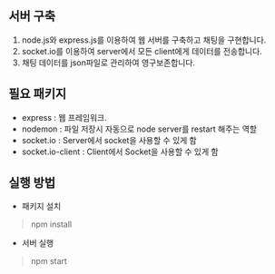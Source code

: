 ## 서버 구축
1. node.js와 express.js를 이용하여 웹 서버를 구축하고 채팅을 구현합니다.
2. socket.io를 이용하여 server에서 모든 client에게 데이터를 전송합니다.
3. 채팅 데이터를 json파일로 관리하여 영구보존합니다.

## 필요 패키지
- express : 웹 프레임워크.
- nodemon : 파일 저장시 자동으로 node server를 restart 해주는 역할
- socket.io : Server에서 socket을 사용할 수 있게 함
- socket.io-client : Client에서 Socket을 사용할 수 있게 함

## 실행 방법
- 패키지 설치

> npm install

- 서버 실행

> npm start